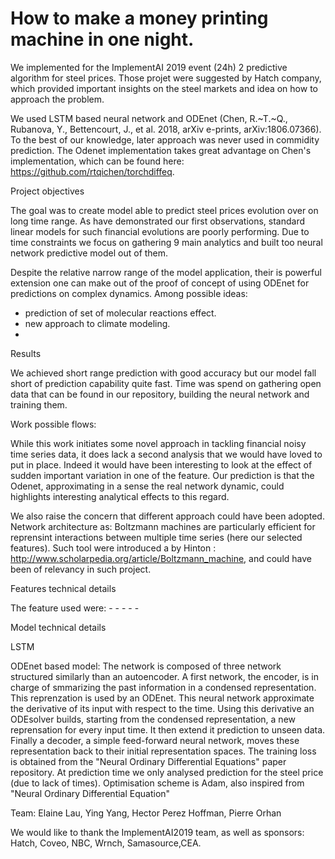 # How to make a money printing machine in one night.

We implemented for the ImplementAI 2019 event (24h) 2 predictive algorithm for steel prices.
Those projet were suggested by Hatch company, which provided important insights on the steel markets and idea on how to approach the problem.

We used LSTM based neural network and ODEnet (Chen, R.~T.~Q., Rubanova, Y., Bettencourt, J., et al. 2018, arXiv e-prints, arXiv:1806.07366). To the best of our knowledge, later approach was never used in commidity prediction.
The Odenet implementation takes great advantage on Chen's implementation, which can be found here: https://github.com/rtqichen/torchdiffeq.

Project objectives
  
  The goal was to create model able to predict steel prices evolution over on long time range.
  As have demonstrated our first observations, standard linear models for such financial evolutions are poorly performing.
  Due to time constraints we focus on gathering 9 main analytics and built too neural network predictive model out of them.
  
  Despite the relative narrow range of the model application, their is powerful extension one can make out of the proof of concept of using ODEnet for predictions on complex dynamics.
Among possible ideas:
  - prediction of set of molecular reactions effect.
  - new approach to climate modeling.
  - 
    
Results
    
  We achieved short range prediction with good accuracy but our model fall short of prediction capability quite fast.
  Time was spend on gathering open data that can be found in our repository, building the neural network and training them.
    
Work possible flows:

  While this work initiates some novel approach in tackling financial noisy time series data, it does lack a second analysis that we would have loved to put in place. Indeed it would have been interesting to look at the effect of sudden important variation in one of the feature. Our prediction is that the Odenet, approximating in a sense the real network dynamic, could highlights interesting analytical effects to this regard. 
   
  We also raise the concern that different approach could have been adopted. Network architecture as: Boltzmann machines are particularly efficient for reprensint interactions between multiple time series (here our selected features). Such tool were introduced a by Hinton : http://www.scholarpedia.org/article/Boltzmann_machine, and could have been of relevancy in such project.
    
Features technical details

  The feature used were:
    -
    -
    -
    -
    -
    

Model technical details
     
   LSTM
     
     
     
   ODEnet based model:
The network is composed of three network structured similarly than an autoencoder.
A first network, the encoder, is in charge of smmarizing the past information in a condensed representation.
This reprenzation is used by an ODEnet. This neural network approximate the derivative of its input with respect to the time. Using this derivative an ODEsolver builds, starting from the condensed representation, a new reprensation for every input time. It then extend it prediction to unseen data. Finally a decoder, a simple feed-forward neural network, moves these representation back to their initial representation spaces.
The training loss is obtained from the "Neural Ordinary Differential Equations" paper repository. At prediction time we only analysed prediction for the steel price (due to lack of times).
Optimisation scheme is Adam, also inspired from "Neural Ordinary Differential Equation"
   

Team: Elaine Lau, Ying Yang, Hector Perez Hoffman, Pierre Orhan

We would like to thank the ImplementAI2019 team, as well as sponsors: Hatch, Coveo, NBC, Wrnch, Samasource,CEA.





